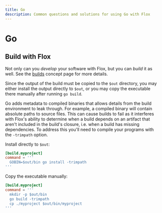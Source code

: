 ```yaml
---
title: Go
description: Common questions and solutions for using Go with Flox
---
```


# Go

## Build with Flox

Not only can you _develop_ your software with Flox, but you can _build_ it as well.
See the [builds][build-concept] concept page for more details.

Since the output of the build must be copied to the `$out` directory, you may either install the output directly to `$out`, or you may copy the executable there manually after running `go build`.

Go adds metadata to compiled binaries that allows details from the build environment to leak through.
For example, a compiled binary will contain absolute paths to source files.
This can cause builds to fail as it interferes with Flox's ability to determine when a build depends on an artifact that aren't included in the build's closure, i.e. when a build has missing dependencies.
To address this you'll need to compile your programs with the `-trimpath` option.

Install directly to `$out`:

```toml
[build.myproject]
command = '''
  GOBIN=$out/bin go install -trimpath
'''
```

Copy the executable manually:

```toml
[build.myproject]
command = '''
  mkdir -p $out/bin
  go build -trimpath
  cp ./myproject $out/bin/myproject
'''
```

[build-concept]: ../../concepts/manifest-builds.md
